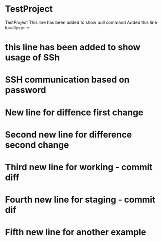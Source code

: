 
# TestProject
TestProject
This line has been added to show pull command
Added this line locally:qc:::::
# this line has been added to show usage of SSh
# SSH communication based on password
# New line for diffence first change
# Second new line for difference second change
# Third new line for working - commit diff
# Fourth new line for staging - commit dif
# Fifth new line for another example
